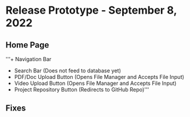 # Release Prototype - September 8, 2022

## Home Page

'''+ Navigation Bar
+ Search Bar (Does not feed to database yet)
+ PDF/Doc Upload Button (Opens File Manager and Accepts File Input)
+ Video Upload Button (Opens File Manager and Accepts File Input)
+ Project Repository Button (Redirects to GitHub Repo)'''

## Fixes

